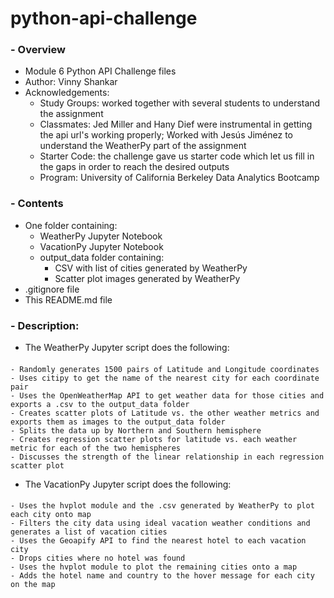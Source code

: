 # python-api-challenge
### - Overview
- Module 6 Python API Challenge files
- Author: Vinny Shankar
- Acknowledgements:
    - Study Groups: worked together with several students to understand the assignment
    - Classmates: Jed Miller and Hany Dief were instrumental in getting the api url's working properly; Worked with Jesús Jiménez to understand the WeatherPy part of the assignment
    - Starter Code: the challenge gave us starter code which let us fill in the gaps in order to reach the desired outputs
    - Program: University of California Berkeley Data Analytics Bootcamp
### - Contents
- One folder containing:
    * WeatherPy Jupyter Notebook
    * VacationPy Jupyter Notebook
    * output_data folder containing:
        * CSV with list of cities generated by WeatherPy
        * Scatter plot images generated by WeatherPy
- .gitignore file
- This README.md file
### - Description:
- The WeatherPy Jupyter script does the following:
####
    - Randomly generates 1500 pairs of Latitude and Longitude coordinates
    - Uses citipy to get the name of the nearest city for each coordinate pair
    - Uses the OpenWeatherMap API to get weather data for those cities and exports a .csv to the output_data folder
    - Creates scatter plots of Latitude vs. the other weather metrics and exports them as images to the output_data folder
    - Splits the data up by Northern and Southern hemisphere
    - Creates regression scatter plots for latitude vs. each weather metric for each of the two hemispheres
    - Discusses the strength of the linear relationship in each regression scatter plot
- The VacationPy Jupyter script does the following:
####
    - Uses the hvplot module and the .csv generated by WeatherPy to plot each city onto map
    - Filters the city data using ideal vacation weather conditions and generates a list of vacation cities
    - Uses the Geoapify API to find the nearest hotel to each vacation city
    - Drops cities where no hotel was found
    - Uses the hvplot module to plot the remaining cities onto a map
    - Adds the hotel name and country to the hover message for each city on the map

